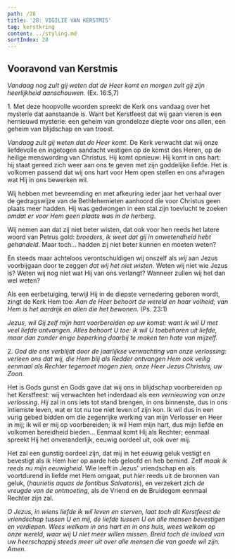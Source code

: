 ```yaml
---
path: /28
title: '28: VIGILIE VAN KERSTMIS'
tag: kerstkring
content: ../styling.md
sortIndex: 28
---
```


## Vooravond van Kerstmis

_Vandaag nog zult gij weten dat de Heer komt en morgen zult gij zijn heerlijkheid aanschouwen._ (Ex. 16:5,7)

1\. Met deze hoopvolle woorden spreekt de Kerk ons vandaag over het mysterie dat aanstaande is. Want bet Kerstfeest dat wij gaan vieren is een hernieuwd mysterie: een geheim van grondeloze diepte voor ons allen, een geheim van blijdschap en van troost.

_Vandaag zult gij weten dat de Heer komt._ De Kerk verwacht dat wij onze liefdevolle en ingetogen aandacht vestigen op de komst des Heren, op de heilige menswording van Christus. Hij komt opnieuw: Hij komt in ons hart: hij staat gereed zich weer aan ons te geven met zijn goddelijke liefde. Het is volkomen passend dat wij ons hart voor Hem open stellen en ons afvragen wat Hij in ons bewerken wil.

Wij hebben met bevreemding en met afkeuring ieder jaar het verhaal over de gedragswijze van de Bethlehemieten aanhoord die voor Christus geen plaats meer hadden. Hij was gedwongen in een stal zijn toevlucht te zoeken _omdat er voor Hem geen plaats was in de herberg_.

Wij nemen aan dat zij niet beter wisten, dat ook voor hen reeds het latere woord van Petrus gold: _broeders, ik weet dat gij in onwetendheid hebt gehandeld_. Maar toch... hadden zij niet beter kunnen en moeten weten?

En steeds maar achteloos verontschuldigen wij onszelf als _wij_ aan Jezus voorbijgaan door te zeggen _dat wij het niet wisten_. Weten wij niet wie Jezus is? Weten wij nog niet wat Hij van ons verlangt? Wanneer zullen wij het dan wel weten?

Als een eerbetuiging, terwijl Hij in de diepste vernedering geboren wordt, zingt de Kerk Hem toe: _Aan de Heer behoort de wereld en haar volheid; van Hem is het aardrijk en allen die het bewonen._ (Ps. 23:1)

_Jezus, wil Gij zelf mijn hart voorbereiden op uw komst: want ik wil U met veel liefde ontvangen. Alles behoort U toe: ik wil U toebehoren uit liefde, maar dan zonder enige beperking daarbij te maken ten hate van mijzelf._

2\. _God die ons verblijdt door de jaarlijkse verwachting van onze verlossing: verleen ons dat wij, die Hem blij als Redder ontvangen Hem ook veilig eenmaal als Rechter tegemoet mogen zien, onze Heer Jezus Christus, uw Zoon._

Het is Gods gunst en Gods gave dat wij ons in blijdschap voorbereiden op het Kerstfeest: wij verwachten het inderdaad als een _vernieuwing van onze verlossing_. _Hij_ zal in ons iets tot stand brengen, in ons binnenste, dus in ons intiemste leven, wat er tot nu toe niet leven of zijn kon. Ik wil dus in een vurig gebed bidden om die zegenrijke werking van mijn Verlosser en Heer in mij; ik wil er mij op voorbereiden; ik wil Hem mijn hart, dus mijn liefde en volkomen bereidheid bieden... Eenmaal komt Hij als Rechter; eenmaal spreekt Hij het onveranderlijk, eeuwig oordeel uit, ook over mij.

Het zal een gunstig oordeel zijn, dat mij in het eeuwig geluk vestigt en bevestigt als ik Hem hier op aarde heb geloofd en heb bemind. Zelf _maak ik reeds nu mijn eeuwigheid_. Wie leeft in Jezus' vriendschap en als voortdurend in liefde met Hem omgaat, put _hier_ reeds uit de bronnen van geluk, (_haurietis aquas de fontibus Salvatoris_), en verzekert zich _de vreugde van de ontmoeting_, als de Vriend en de Bruidegom eenmaal Rechter zijn zal.

_O Jezus, in wiens liefde ik wil leven en sterven, laat toch dit Kerstfeest de vriendschap tussen U en mij, de liefde tussen U en alle mensen bevestigen en verdiepen. Wees welkom in ons hart en in ons huis, wees welkom op onze wereld, waar wij U niet meer willen missen. Breid toch de invloed van uw heerschappij steeds meer uit over alle mensen die van goede wil zijn. Amen._
